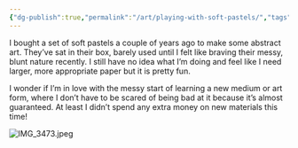 ```yaml
---
{"dg-publish":true,"permalink":"/art/playing-with-soft-pastels/","tags":["art"],"noteIcon":"","created":"2024-12-03"}
---
```


I bought a set of soft pastels a couple of years ago to make some abstract art. They’ve sat in their box, barely used until I felt like braving their messy, blunt nature recently. I still have no idea what I’m doing and feel like I need larger, more appropriate paper but it is pretty fun.

I wonder if I’m in love with the messy start of learning a new medium or art form, where I don’t have to be scared of being bad at it because it’s almost guaranteed. At least I didn’t spend any extra money on new materials this time!

![IMG_3473.jpeg](/img/user/assets/IMG_3473.jpeg)